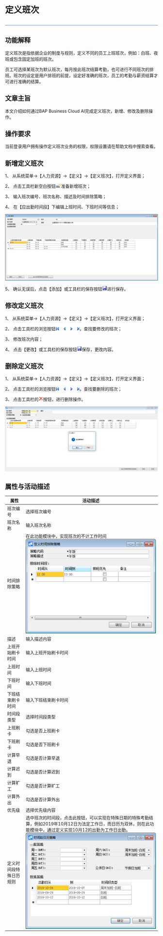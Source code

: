 # 定义班次 

![img](zsk_rlzy_dy/common/headLine.png) 

 

## 功能解释 

定义班次是指依据企业的制度与规则，定义不同的员工上班班次，例如：白班、夜班或包含固定加班的班次。

员工可选择某班次为默认班次，每月按此班次结算考勤，也可进行不同班次的排班。班次的设定是用户排班的前提，设定好准确的班次，员工的考勤与薪资结算才可进行准确的结算。

## 文章主旨 

本文介绍如何通过BAP Business Cloud AI完成定义班次，新增、修改及删除操作。

## 操作要求 

当前登录用户拥有操作定义班次业务的权限，权限设置请在帮助文档中搜索查看。

## 新增定义班次 

1、 从系统菜单->【人力资源】->【定义】->【定义班次】，打开定义界面；

2、 点击工具栏新空白按钮![img](zsk_rlzy_dy/common/新建.png)准备新增班次；

3、 输入班次编号、班次名称、描述及时间排除策略；

4、 在【应出勤时间段】下编辑上班时间、下班时间等信息；

![img](zsk_rlzy_dy/1.png)

5、 确认无误后，点击【添加】或工具栏的保存按钮![img](zsk_rlzy_dy/common/保存.png)进行保存。

## 修改定义班次 

1、 从系统菜单->【人力资源】->【定义】->【定义班次】，打开定义界面；

2、 点击工具栏的浏览按钮![img](zsk_rlzy_dy/common/翻页.png)，查找要修改的班次；

3、 修改班次内容；

4、 点击【更改】或工具栏的保存按钮![img](zsk_rlzy_dy/common/保存.png)保存，更改内容。

## 删除定义班次 

1、 从系统菜单->【人力资源】->【定义】->【定义班次】，打开定义界面；

2、 点击工具栏的浏览按钮![img](zsk_rlzy_dy/common/翻页.png)，查找要删除的班次；

3、 点击工具栏的![img](zsk_rlzy_dy/common/删除.png)按钮，进行删除操作。

![img](zsk_rlzy_dy/2.png)

## 属性与活动描述 

| **属性**                   | **活动描述**                                                 |
| ---------------------- | ------------------------------------------------------------ |
| 班次编号               | 选择班次编号                                                 |
| 班次名称               | 输入班次名称                                                 |
| 时间排除策略           | 在此功能模块中，实现班次的不计工作时间   ![img](zsk_rlzy_dy/3.png) |
| 描述                   | 输入描述内容                                                 |
| 上班开始刷卡时间       | 输入上班开始刷卡时间                                         |
| 上班时间               | 输入上班时间                                                 |
| 下班时间               | 输入下班时间                                                 |
| 下班结束刷卡时间       | 输入下班结束刷卡时间                                         |
| 时间段类型             | 选择时间段类型                                               |
| 上班刷卡               | 勾选是否上班刷卡                                             |
| 下班刷卡               | 勾选是否下班刷卡                                             |
| 计算早退               | 勾选是否计算早退                                             |
| 计算迟到               | 勾选是否计算迟到                                             |
| 计算旷工               | 勾选是否计算旷工                                             |
| 计算外出               | 勾选是否计算外出                                             |
| 优先级                 | 选择优先级内容                                               |
| 定义时间段特殊日历规则 | 选中班次的时间段，点击此按钮，可以实现在特殊日期的特殊考勤结算，例如2019年10月12日为法定工作日，而日历为双休，则在此功能模块中，通过定义实现10月12的出勤为工作日出勤。   ![img](zsk_rlzy_dy/4.png) |

 
